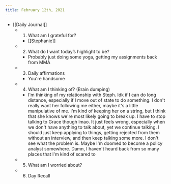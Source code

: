 ```yaml
---
title: February 12th, 2021
---
```


- [[Daily Journal]]
	 - 1. What am I grateful for?
		 - [[Stephanie]]

	 - 2. What do I want today’s highlight to be?
		 - Probably just doing some yoga, getting my assignments back from MMA

	 - 3. Daily affirmations
		 - You're handsome

	 - 4. What am I thinking of? (Brain dumping)
		 - I'm thinking of my relationship with Steph. Idk if I can do long distance, especially if I move out of state to do something. I don't really want her following me either, maybe it's a little manipulative of me. I'm kind of keeping her on a string, but I think that she knows we're most likely going to break up. I have to stop talking to Grace though lmao. It just feels wrong, especially when we don't have anything to talk about, yet we continue talking. I should just keep applying to things, getting rejected from them without an interview, and then keep talking some more. I don't see what the problem is. Maybe I'm doomed to become a policy analyst somewhere. Damn, I haven't heard back from so many places that I'm kind of scared to 

	 - 5. What am I worried about?

	 - 6. Day Recall
